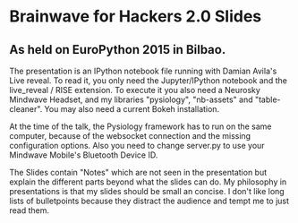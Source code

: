 Brainwave for Hackers 2.0 Slides
====================

As held on EuroPython 2015 in Bilbao.
------

The presentation is an IPython notebook file running with Damian Avila's Live reveal. To read it, you only need the Jupyter/IPython notebook and the live_reveal / RISE extension. To execute it you also need a Neurosky Mindwave Headset, and my libraries "pysiology", "nb-assets" and "table-cleaner". You may also need a current Bokeh installation.

At the time of the talk, the Pysiology framework has to run on the same computer, because of the websocket connection and the missing configuration options. Also you need to change server.py to use your Mindwave Mobile's Bluetooth Device ID.

The Slides contain "Notes" which are not seen in the presentation but explain the different parts beyond what the slides can do. My philosophy in presentations is that my slides should be small an concise. I don't like long lists of bulletpoints because they distract the audience and tempt me to just read them.
